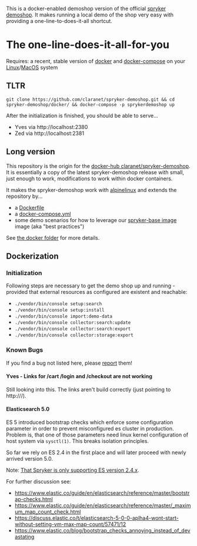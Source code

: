 
This is a docker-enabled demoshop version of the official [spryker demoshop](https://github.com/spryker/demoshop). It makes running a local demo of the shop very easy with providing a one-line-to-does-it-all shortcut.


# The one-line-does-it-all-for-you

Requires: a recent, stable version of [docker](https://docs.docker.com/) and [docker-compose](https://docs.docker.com/compose/) on your [Linux](https://docs.docker.com/engine/installation/linux/ubuntu/)/[MacOS](https://docs.docker.com/docker-for-mac/install/) system


## TLTR

```
git clone https://github.com/claranet/spryker-demoshop.git && cd spryker-demoshop/docker/ && docker-compose -p sprykerdemoshop up
```

After the initialization is finished, you should be able to serve...

* Yves via http://localhost:2380
* Zed via http://localhost:2381


## Long version

This repository is the origin for the [docker-hub claranet/spryker-demoshop](https://hub.docker.com/claranet/spryker-demoshop). It is essentially a copy of the latest spryker-demoshop release with small, just enough to work, modifications to work within docker containers.

It makes the spryker-demoshop work with [alpinelinux](https://alpinelinux.org/) and extends the repository by...

* a [Dockerfile](Dockerfile)
* a [docker-compose.yml](docker/docker-compose.yml)
* some demo scenarios for how to leverage our [spryker-base image](https://hub.docker.com/claranet/spryker-base) image (aka "best practices")

See [the docker folder](docker) for more details.

## Dockerization

### Initialization

Following steps are necessary to get the demo shop up and running - provided that external resources as configured are existent and reachable:

* `./vendor/bin/console setup:search`
* `./vendor/bin/console setup:install`
* `./vendor/bin/console import:demo-data`
* `./vendor/bin/console collector:search:update`
* `./vendor/bin/console collector:search:export`
* `./vendor/bin/console collector:storage:export`


### Known Bugs

If you find a bug not listed here, please [report](https://github.com/claranet/spryker-demoshop/issues) them!

#### Yves - Links for /cart /login and /checkout are not working

Still looking into this. The links aren't build correctly (just pointing to http://<domain>/).

#### Elasticsearch 5.0

ES 5 introduced bootstrap checks which enforce some configuration parameter in
order to prevent misconfigured es cluster in production. Problem is, that one of those parameters need linux kernel configuration of host system via `sysctl(1)`. This breaks isolation principles. 

So far we rely on ES 2.4 in the first place and will later proceed with newly arrived version 5.0.

Note: [That Spryker is only supporting ES version 2.4.x](http://spryker.github.io/getting-started/system-requirements/#elasticsearch).

For further discussion see: 

* https://www.elastic.co/guide/en/elasticsearch/reference/master/bootstrap-checks.html
* https://www.elastic.co/guide/en/elasticsearch/reference/master/_maximum_map_count_check.html
* https://discuss.elastic.co/t/elasticsearch-5-0-0-aplha4-wont-start-without-setting-vm-max-map-count/57471/12
* https://www.elastic.co/blog/bootstrap_checks_annoying_instead_of_devastating
